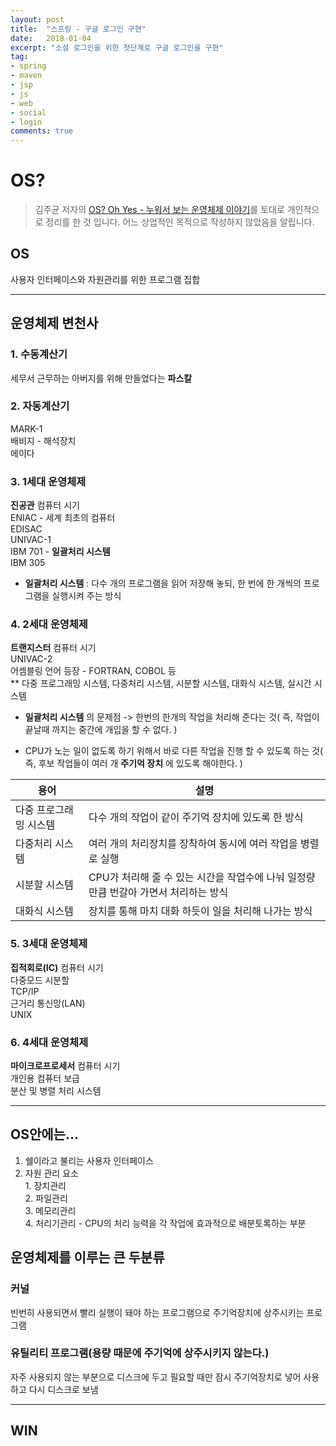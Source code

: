 ```yaml
---
layout: post
title:  "스프링 - 구글 로그인 구현"
date:   2018-01-04
excerpt: "소셜 로그인을 위한 첫단계로 구글 로그인을 구현"
tag:
- spring
- maven
- jsp
- js
- web
- social
- login
comments: true
---
```


**OS?**
===

> 김주균 저자의  [OS? Oh Yes - 누워서 보는 운영체제 이야기](http://www.aladin.co.kr/shop/wproduct.aspx?ItemId=30281937)를 토대로 개인적으로 정리를 한 것 입니다. 어느 상업적인 목적으로 작성하지 않았음을 알립니다.

## **OS**
  사용자 인터페이스와 자원관리를 위한 프로그램 집합

---

## 운영체제 변천사

### 1. 수동계산기
  세무서 근무하는 아버지를 위해 만들었다는 **파스칼**

### 2. 자동계산기
  MARK-1<br>
  배비지 - 해석장치<br>
  에이다<br>

### 3. 1세대 운영체제
  **진공관** 컴퓨터 시기<br>
  ENIAC - 세계 최초의 컴퓨터<br>
  EDISAC<br>
  UNIVAC-1<br>
  IBM 701 - **일괄처리 시스템**<br>
  IBM 305<br>

  - **일괄처리 시스템** : 다수 개의 프로그램을 읽어 저장해 놓되, 한 번에 한 개씩의 프로그램을 실행시켜 주는 방식

### 4. 2세대 운영체제
  **트랜지스터** 컴퓨터 시기<br>
  UNIVAC-2<br>
  어셈블링 언어 등장 - FORTRAN, COBOL 등<br>
  \** 다중 프로그래밍 시스템, 다중처리 시스템, 시분할 시스템, 대화식 시스템, 실시간 시스템

  -  **일괄처리 시스템** 의 문제점 -> 한번의 한개의 작업을 처리해 준다는 것( 즉, 작업이 끝날때 까지는 중간에 개입을 할 수 없다. )

  - CPU가 노는 일이 없도록 하기 위해서 바로 다른 작업을 진행 할 수 있도록 하는 것( 즉, 후보 작업들이 여러 개 **주기억 장치** 에 있도록 해야한다. )

|용어|설명|
|-|-|
|다중 프로그래밍 시스템|다수 개의 작업이 같이 주기억 장치에 있도록 한 방식|
|다중처리 시스템|여러 개의 처리장치를 장착하여 동시에 여러 작업을 병렬로 실행|
|시분할 시스템|CPU가 처리해 줄 수 있는 시간을 작업수에 나눠 일정량만큼 번갈아 가면서 처리하는 방식|
|대화식 시스템|장치를 통해 마치 대화 하듯이 일을 처리해 나가는 방식|

### 5. 3세대 운영체제
  **집적회로(IC)** 컴퓨터 시기<br>
  다중모드 시분할<br>
  TCP/IP<br>
  근거리 통신망(LAN)<br>
  UNIX<br>

### 6. 4세대 운영체제
  **마이크로프로세서** 컴퓨터 시기<br>
  개인용 컴퓨터 보급<br>
  분산 및 병렬 처리 시스템<br>

---

## OS안에는...

  1. 쉘이라고 불리는 사용자 인터페이스
  2. 자원 관리 요소<br>
    1. 장치관리<br>
    2. 파일관리<br>
    3. 메모리관리<br>
    4. 처리기관리 - CPU의 처리 능력을 각 작업에 효과적으로 배분토록하는 부분<br>

## 운영체제를 이루는 큰 두분류

### 커널
빈번히 사용되면서 빨리 실행이 돼야 하는 프로그램으로 주기억장치에 상주시키는 프로그램

### 유틸리티 프로그램(용량 때문에 주기억에 상주시키지 않는다.)
자주 사용되지 않는 부분으로 디스크에 두고 필요할 때만 잠시 주기억장치로 넣어 사용하고 다시 디스크로 보냄

---

## WIN
